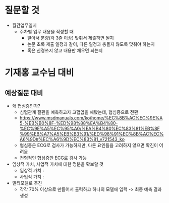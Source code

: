 # 질문할 것
- 월간업무일지
	- 주차별 업무 내용을 작성할 때
		- 알아서 분량(각 3줄 이상) 맞춰서 제출하면 될지
		- 논문 초록 제출 일정과 같이, 다른 일정과 충돌지 않도록 맞춰야 하는지
		- 혹은 신경쓰지 않고 내용만 채우면 되는지
# 기재홍 교수님 대비
## 예상질문 대비
- 왜 협심증인가?
	- 심혈관계 질환을 예측하고자 고혈압을 해봤는데, 협심증으로 전환
	- https://www.msdmanuals.com/ko/home/%EC%8B%AC%EC%9E%A5-%EB%B0%8F-%ED%98%88%EA%B4%80-%EC%9E%A5%EC%95%A0/%EA%B4%80%EC%83%81%EB%8F%99%EB%A7%A5%EB%B3%91/%ED%98%91%EC%8B%AC%EC%A6%9D#%EC%A6%9D%EC%83%81_v721543_ko
	- 협심증은 ECG로 검사가 가능하지만, 다른 요인들을 고려하지 않으면 확진이 어려움
	- 전형적인 협심증만 ECG로 검사 가능
- 임상적 가치, 사업적 가치에 대한 명분을 확보할 것
	- 임상적 가치 : 
	- 사업적 가치 : 
- 멀티모델로 추진
	- 각각 70% 이상으로 만들어서 출력하고 하나의 모델에 입력 -> 최종 예측 결과 생성
